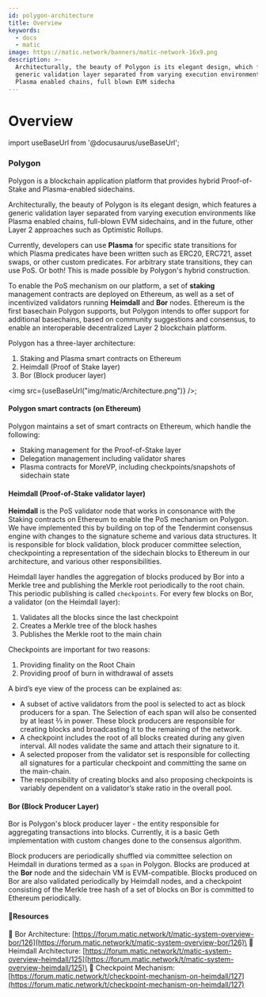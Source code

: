 ```yaml
---
id: polygon-architecture
title: Overview
keywords:
  - docs
  - matic
image: https://matic.network/banners/matic-network-16x9.png
description: >-
  Architecturally, the beauty of Polygon is its elegant design, which features a
  generic validation layer separated from varying execution environments like
  Plasma enabled chains, full blown EVM sidecha
---
```


# Overview

import useBaseUrl from '@docusaurus/useBaseUrl';

### Polygon

Polygon is a blockchain application platform that provides hybrid Proof-of-Stake and Plasma-enabled sidechains.

Architecturally, the beauty of Polygon is its elegant design, which features a generic validation layer separated from varying execution environments like Plasma enabled chains, full-blown EVM sidechains, and in the future, other Layer 2 approaches such as Optimistic Rollups.

Currently, developers can use **Plasma** for specific state transitions for which Plasma predicates have been written such as ERC20, ERC721, asset swaps, or other custom predicates. For arbitrary state transitions, they can use PoS. Or both! This is made possible by Polygon's hybrid construction.

To enable the PoS mechanism on our platform, a set of **staking** management contracts are deployed on Ethereum, as well as a set of incentivized validators running **Heimdall** and **Bor** nodes. Ethereum is the first basechain Polygon supports, but Polygon intends to offer support for additional basechains, based on community suggestions and consensus, to enable an interoperable decentralized Layer 2 blockchain platform.

Polygon has a three-layer architecture:

1. Staking and Plasma smart contracts on Ethereum
2. Heimdall (Proof of Stake layer)
3. Bor (Block producer layer)

\<img src={useBaseUrl("img/matic/Architecture.png")} />;

#### Polygon smart contracts (on Ethereum)

Polygon maintains a set of smart contracts on Ethereum, which handle the following:

* Staking management for the Proof-of-Stake layer
* Delegation management including validator shares
* Plasma contracts for MoreVP, including checkpoints/snapshots of sidechain state

#### Heimdall (Proof-of-Stake validator layer)

**Heimdall** is the PoS validator node that works in consonance with the Staking contracts on Ethereum to enable the PoS mechanism on Polygon. We have implemented this by building on top of the Tendermint consensus engine with changes to the signature scheme and various data structures. It is responsible for block validation, block producer committee selection, checkpointing a representation of the sidechain blocks to Ethereum in our architecture, and various other responsibilities.

Heimdall layer handles the aggregation of blocks produced by Bor into a Merkle tree and publishing the Merkle root periodically to the root chain. This periodic publishing is called `checkpoints`. For every few blocks on Bor, a validator (on the Heimdall layer):

1. Validates all the blocks since the last checkpoint
2. Creates a Merkle tree of the block hashes
3. Publishes the Merkle root to the main chain

Checkpoints are important for two reasons:

1. Providing finality on the Root Chain
2. Providing proof of burn in withdrawal of assets

A bird’s eye view of the process can be explained as:

* A subset of active validators from the pool is selected to act as block producers for a span. The Selection of each span will also be consented by at least ⅔ in power. These block producers are responsible for creating blocks and broadcasting it to the remaining of the network.
* A checkpoint includes the root of all blocks created during any given interval. All nodes validate the same and attach their signature to it.
* A selected proposer from the validator set is responsible for collecting all signatures for a particular checkpoint and committing the same on the main-chain.
* The responsibility of creating blocks and also proposing checkpoints is variably dependent on a validator’s stake ratio in the overall pool.

#### Bor (Block Producer Layer)

Bor is Polygon's block producer layer - the entity responsible for aggregating transactions into blocks. Currently, it is a basic Geth implementation with custom changes done to the consensus algorithm.

Block producers are periodically shuffled via committee selection on Heimdall in durations termed as a `span` in Polygon. Blocks are produced at the **Bor** node and the sidechain VM is EVM-compatible. Blocks produced on Bor are also validated periodically by Heimdall nodes, and a checkpoint consisting of the Merkle tree hash of a set of blocks on Bor is committed to Ethereum periodically.

#### :scroll:**Resources**

:paperclip: Bor Architecture: [https://forum.matic.network/t/matic-system-overview-bor/126](https://forum.matic.network/t/matic-system-overview-bor/126)\
:paperclip: Heimdall Architecture: [https://forum.matic.network/t/matic-system-overview-heimdall/125](https://forum.matic.network/t/matic-system-overview-heimdall/125)\
:paperclip: Checkpoint Mechanism: [https://forum.matic.network/t/checkpoint-mechanism-on-heimdall/127](https://forum.matic.network/t/checkpoint-mechanism-on-heimdall/127)

